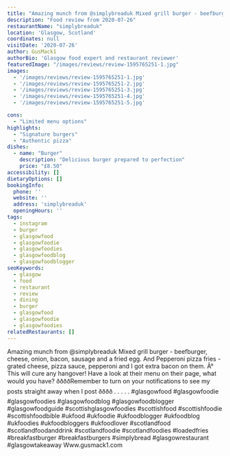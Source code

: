 ```yaml
---
title: "Amazing munch from @simplybreaduk Mixed grill burger - beefburger, cheese, onion, bacon, sausage and a fried egg."
description: "Food review from 2020-07-26"
restaurantName: "simplybreaduk"
location: 'Glasgow, Scotland'
coordinates: null
visitDate: '2020-07-26'
author: GusMack1
authorBio: 'Glasgow food expert and restaurant reviewer'
featuredImage: "/images/reviews/review-1595765251-1.jpg"
images:
  - '/images/reviews/review-1595765251-1.jpg'
  - '/images/reviews/review-1595765251-2.jpg'
  - '/images/reviews/review-1595765251-3.jpg'
  - '/images/reviews/review-1595765251-4.jpg'
  - '/images/reviews/review-1595765251-5.jpg'

cons:
  - "Limited menu options"
highlights:
  - "Signature burgers"
  - "Authentic pizza"
dishes:
  - name: "Burger"
    description: "Delicious burger prepared to perfection"
    price: "£8.50"
accessibility: []
dietaryOptions: []
bookingInfo:
  phone: ''
  website: ''
  address: 'simplybreaduk'
  openingHours: ''
tags:
  - instagram
  - burger
  - glasgowfood
  - glasgowfoodie
  - glasgowfoodies
  - glasgowfoodblog
  - glasgowfoodblogger
seoKeywords:
  - glasgow
  - food
  - restaurant
  - review
  - dining
  - burger
  - glasgowfood
  - glasgowfoodie
  - glasgowfoodies
relatedRestaurants: []
---
```

Amazing munch from @simplybreaduk Mixed grill burger - beefburger, cheese, onion, bacon, sausage and a fried egg.
And
Pepperoni pizza fries - grated cheese, pizza sauce, pepperoni and I got extra bacon on them.
Â°
This will cure any hangover! Have a look at their menu on their page, what would you have?
ððððRemember to turn on your notifications to see my posts straight away when I post ðððð
.
.
.
.
.
#glasgowfood #glasgowfoodie #glasgowfoodies #glasgowfoodblog #glasgowfoodblogger #glasgowfoodguide #scottishglasgowfoodies #scottishfood #scottishfoodie #scottishfoodbible #ukfood #ukfoodie #ukfoodblogger #ukfoodblog #ukfoodies #ukfoodbloggers #ukfoodlover #scotlandfood #scotlandfoodanddrink #scotlandfoodie #scotlandfoodies #loadedfries #breakfastburger #breakfastburgers #simplybread #glasgowrestaurant #glasgowtakeaway
Www.gusmack1.com

